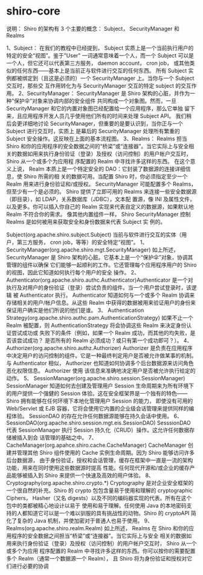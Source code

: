 # shiro-core

说明：
Shiro 的架构有 3 个主要的概念： Subject， SecurityManager 和 Realms

1、Subject：
    在我们的教程中已经提到， Subject 实质上是一个当前执行用户的特定的安全“视图”。鉴于"User"
    一词通常意味着一个人，而一个 Subject 可以是一个人，但它还可以代表第三方服务， daemon account， cron job，
    或其他类似的任何东西——基本上是当前正与软件进行交互的任何东西。
    所有 Subject 实例都被绑定到（且这是必须的）一个 SecurityManager 上。当你与一个 Subject 交互时，那些交
    互作用转化为与 SecurityManager 交互的特定 subject 的交互作用。
2、SecurityManager： 
    SecurityManager 是 Shiro 架构的心脏，并作为一种“保护伞”对象来协调内部的安全组件
    共同构成一个对象图。然而，一旦 SecurityManager 和它的内置对象图已经配置给一个应用程序，那么它单独
    留下来，且应用程序开发人员几乎使用他们所有的时间来处理 Subject API。
    我们稍后会更详细地讨论 SecurityManager，但重要的是要认识到，当你正与一个 Subject 进行交互时，实质上
    是幕后的 SecurityManager 处理所有繁重的 Subject 安全操作。这反映在上面的基本流程图。
3、Realms： 
    Realms 担当 Shiro 和你的应用程序的安全数据之间的“桥梁”或“连接器”。当它实际上与安全相
    关的数据如用来执行身份验证（登录）及授权（访问控制）的用户帐户交互时， Shiro 从一个或多个为应用程
    序配置的 Realm 中寻找许多这样的东西。
    在这个意义上说， Realm 本质上是一个特定安全的 DAO：它封装了数据源的连接详细信息，使 Shiro 所需的相
    关的数据可用。当配置 Shiro 时，你必须指定至少一个 Realm 用来进行身份验证和/或授权。 SecurityManager
    可能配置多个 Realms，但至少有一个是必须的。
    Shiro 提供了立即可用的 Realms 来连接一些安全数据源（即目录），如 LDAP，关系数据库（JDBC），文本配
    置源，像 INI 及属性文件，以及更多。你可以插入你自己的 Realm 实现来代表自定义的数据源，如果默认地
    Realm 不符合你的需求。
    像其他内置组件一样， Shiro SecurityManager 控制 Realms 是如何被用来获取安全和身份数据来代表 Subject 实
    例的。
      




Subject(org.apache.shiro.subject.Subject)
当前与软件进行交互的实体（用户，第三方服务， cron job，等等）的安全特定“视图”。
1、 SecurityManager(org.apache.shiro.mgt.SecurityManager)
如上所述， SecurityManager 是 Shiro 架构的心脏。它基本上是一个“保护伞”对象，协调其管理的组件以确保
它们能够一起顺利的工作。它还管理每个应用程序用户的 Shiro 的视图，因此它知道如何执行每个用户的安全
操作。
2、 Authenticator(org.apache.shiro.authc.Authenticator)Authenticator 是一个对执行及对用户的身份验证（登录）尝试负责的组件。当一个用户尝试登录时，该逻辑
被 Authenticator 执行。 Authenticator 知道如何与一个或多个 Realm 协调来存储相关的用户/帐户信息。从这些
Realm 中获得的数据被用来验证用户的身份来保证用户确实是他们所说的他们是谁。
3、 Authentication Strategy(org.apache.shiro.authc.pam.AuthenticationStrategy)
如果不止一个 Realm 被配置，则 AuthenticationStrategy 将会协调这些 Realm 来决定身份认证尝试成功或
失败下的条件（例如，如果一个 Realm 成功，而其他的均失败，是否该尝试成功？ 是否所有的 Realm
必须成功？或只有第一个成功即可？）。
4、 Authorizer(org.apache.shiro.authz.Authorizer)
Authorizer 是负责在应用程序中决定用户的访问控制的组件。它是一种最终判定用户是否被允许做某事的机制。
与 Authenticator 相似， Authorizer 也知道如何协调多个后台数据源来访问角色恶化权限信息。 Authorizer 使用
该信息来准确地决定用户是否被允许执行给定的动作。
5、 SessionManager(org.apache.shiro.session.SessionManager)
SessionManager 知道如何去创建及管理用户 Session 生命周期来为所有环境下的用户提供一个强健的 Session
体验。这在安全框架界是一个独有的特色——Shiro 拥有能够在任何环境下本地化管理用户 Session 的能力，
即使没有可用的 Web/Servlet 或 EJB 容器，它将会使用它内置的企业级会话管理来提供同样的编程体验。
SessionDAO 的存在允许任何数据源能够在持久会话中使用。
6、 SessionDAO(org.apache.shiro.session.mgt.eis.SessionDAO)
SesssionDAO 代表 SessionManager 执行 Session 持久化（CRUD）操作。这允许任何数据存储被插入到会
话管理的基础之中。
7、 CacheManager(org.apahce.shiro.cache.CacheManager)
CacheManager 创建并管理其他 Shiro 组件使用的 Cache 实例生命周期。因为 Shiro 能够访问许多后台数据源，
由于身份验证，授权和会话管理，缓存在框架中一直是一流的架构功能，用来在同时使用这些数据源时提高
性能。任何现代开源和/或企业的缓存产品能够被插入到 Shiro 来提供一个快速及高效的用户体验。
8、 Cryptography(org.apache.shiro.crypto.*)
Cryptography 是对企业安全框架的一个很自然的补充。Shiro 的 crypto 包包含量易于使用和理解的 cryptographic
Ciphers， Hasher（又名 digests）以及不同的编码器实现的代表。所有在这个包中的类都被精心地设计以易于
使用和易于理解。任何使用 Java 的本地密码支持的人都知道它可以是一个难以驯服的具有挑战性的动物。Shiro
的 cryptoAPI 简化了复杂的 Java 机制，并使加密对于普通人也易于使用。
9、 Realms(org.apache.shiro.realm.Realm)
如上所述， Realms 在 Shiro 和你的应用程序的安全数据之间担当“桥梁”或“连接器”。当它实际上与安全
相关的数据如用来执行身份验证（登录）及授权（访问控制）的用户帐户交互时， Shiro 从一个或多个为应用
程序配置的 Realm 中寻找许多这样的东西。你可以按你的需要配置多个 Realm（通常一个数据源一个 Realm），
且 Shiro 将为身份验证和授权对它们进行必要的协调